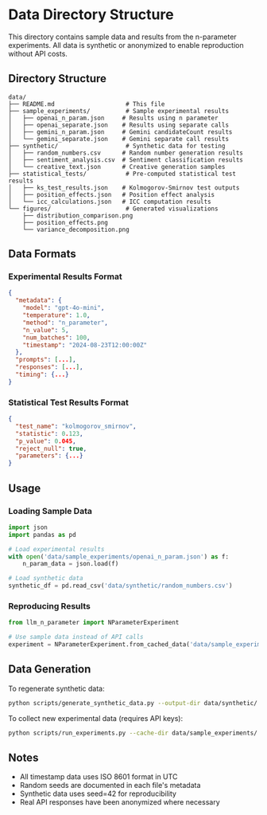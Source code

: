 # Data Directory Structure

This directory contains sample data and results from the n-parameter experiments. All data is synthetic or anonymized to enable reproduction without API costs.

## Directory Structure

```
data/
├── README.md                    # This file
├── sample_experiments/          # Sample experimental results
│   ├── openai_n_param.json     # Results using n parameter
│   ├── openai_separate.json    # Results using separate calls
│   ├── gemini_n_param.json     # Gemini candidateCount results
│   └── gemini_separate.json    # Gemini separate call results
├── synthetic/                   # Synthetic data for testing
│   ├── random_numbers.csv      # Random number generation results
│   ├── sentiment_analysis.csv  # Sentiment classification results
│   └── creative_text.json      # Creative generation samples
├── statistical_tests/           # Pre-computed statistical test results
│   ├── ks_test_results.json    # Kolmogorov-Smirnov test outputs
│   ├── position_effects.json   # Position effect analysis
│   └── icc_calculations.json   # ICC computation results
└── figures/                     # Generated visualizations
    ├── distribution_comparison.png
    ├── position_effects.png
    └── variance_decomposition.png
```

## Data Formats

### Experimental Results Format
```json
{
  "metadata": {
    "model": "gpt-4o-mini",
    "temperature": 1.0,
    "method": "n_parameter",
    "n_value": 5,
    "num_batches": 100,
    "timestamp": "2024-08-23T12:00:00Z"
  },
  "prompts": [...],
  "responses": [...],
  "timing": {...}
}
```

### Statistical Test Results Format
```json
{
  "test_name": "kolmogorov_smirnov",
  "statistic": 0.123,
  "p_value": 0.045,
  "reject_null": true,
  "parameters": {...}
}
```

## Usage

### Loading Sample Data
```python
import json
import pandas as pd

# Load experimental results
with open('data/sample_experiments/openai_n_param.json') as f:
    n_param_data = json.load(f)

# Load synthetic data
synthetic_df = pd.read_csv('data/synthetic/random_numbers.csv')
```

### Reproducing Results
```python
from llm_n_parameter import NParameterExperiment

# Use sample data instead of API calls
experiment = NParameterExperiment.from_cached_data('data/sample_experiments/')
```

## Data Generation

To regenerate synthetic data:
```bash
python scripts/generate_synthetic_data.py --output-dir data/synthetic/
```

To collect new experimental data (requires API keys):
```bash
python scripts/run_experiments.py --cache-dir data/sample_experiments/
```

## Notes

- All timestamp data uses ISO 8601 format in UTC
- Random seeds are documented in each file's metadata
- Synthetic data uses seed=42 for reproducibility
- Real API responses have been anonymized where necessary